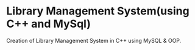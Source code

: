 # Library Management System(using C++ and MySql)
Creation of  Library Management System in C++ using MySQL & OOP.
